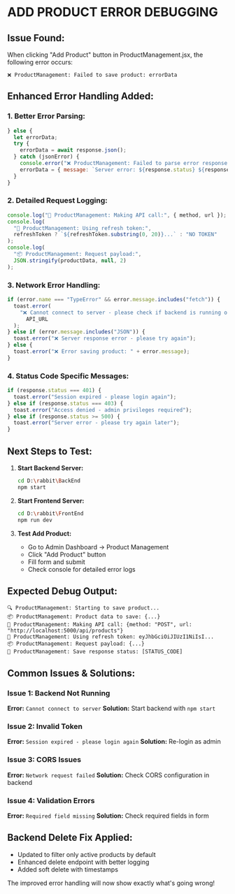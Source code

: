 # ADD PRODUCT ERROR DEBUGGING

## Issue Found:

When clicking "Add Product" button in ProductManagement.jsx, the following error occurs:

```
❌ ProductManagement: Failed to save product: errorData
```

## Enhanced Error Handling Added:

### 1. Better Error Parsing:

```jsx
} else {
  let errorData;
  try {
    errorData = await response.json();
  } catch (jsonError) {
    console.error("❌ ProductManagement: Failed to parse error response as JSON:", jsonError);
    errorData = { message: `Server error: ${response.status} ${response.statusText}` };
  }
}
```

### 2. Detailed Request Logging:

```jsx
console.log("📡 ProductManagement: Making API call:", { method, url });
console.log(
  "🔑 ProductManagement: Using refresh token:",
  refreshToken ? `${refreshToken.substring(0, 20)}...` : "NO TOKEN"
);
console.log(
  "📦 ProductManagement: Request payload:",
  JSON.stringify(productData, null, 2)
);
```

### 3. Network Error Handling:

```jsx
if (error.name === "TypeError" && error.message.includes("fetch")) {
  toast.error(
    "❌ Cannot connect to server - please check if backend is running on " +
      API_URL
  );
} else if (error.message.includes("JSON")) {
  toast.error("❌ Server response error - please try again");
} else {
  toast.error("❌ Error saving product: " + error.message);
}
```

### 4. Status Code Specific Messages:

```jsx
if (response.status === 401) {
  toast.error("Session expired - please login again");
} else if (response.status === 403) {
  toast.error("Access denied - admin privileges required");
} else if (response.status >= 500) {
  toast.error("Server error - please try again later");
}
```

## Next Steps to Test:

1. **Start Backend Server:**

   ```bash
   cd D:\rabbit\BackEnd
   npm start
   ```

2. **Start Frontend Server:**

   ```bash
   cd D:\rabbit\FrontEnd
   npm run dev
   ```

3. **Test Add Product:**
   - Go to Admin Dashboard → Product Management
   - Click "Add Product" button
   - Fill form and submit
   - Check console for detailed error logs

## Expected Debug Output:

```
🔍 ProductManagement: Starting to save product...
📦 ProductManagement: Product data to save: {...}
📡 ProductManagement: Making API call: {method: "POST", url: "http://localhost:5000/api/products"}
🔑 ProductManagement: Using refresh token: eyJhbGciOiJIUzI1NiIsI...
📦 ProductManagement: Request payload: {...}
📡 ProductManagement: Save response status: [STATUS_CODE]
```

## Common Issues & Solutions:

### Issue 1: Backend Not Running

**Error:** `Cannot connect to server`
**Solution:** Start backend with `npm start`

### Issue 2: Invalid Token

**Error:** `Session expired - please login again`
**Solution:** Re-login as admin

### Issue 3: CORS Issues

**Error:** `Network request failed`
**Solution:** Check CORS configuration in backend

### Issue 4: Validation Errors

**Error:** `Required field missing`
**Solution:** Check required fields in form

## Backend Delete Fix Applied:

- Updated to filter only active products by default
- Enhanced delete endpoint with better logging
- Added soft delete with timestamps

The improved error handling will now show exactly what's going wrong!
